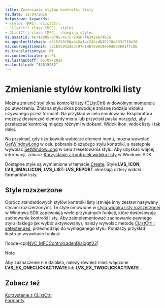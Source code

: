 ```yaml
---
title: Zmienianie stylów kontrolki listy
ms.date: 11/04/2016
helpviewer_keywords:
- styles [MFC], CListCtrl
- CListCtrl class [MFC], styles
- CListCtrl class [MFC], changing styles
ms.assetid: be74a005-0795-417c-9056-f6342aa74b26
ms.openlocfilehash: e515f56f00aa45a14c24bcd635770e803f7f8e70
ms.sourcegitcommit: c21b05042debc97d14875e019ee9d698691ffc0b
ms.translationtype: MT
ms.contentlocale: pl-PL
ms.lasthandoff: 06/09/2020
ms.locfileid: "84615982"
---
```

# <a name="changing-list-control-styles"></a>Zmienianie stylów kontrolki listy

Można zmienić styl okna kontrolki listy ([CListCtrl](reference/clistctrl-class.md)) w dowolnym momencie po utworzeniu. Zmiana stylu okna powoduje zmianę rodzaju widoku używanego przez formant. Na przykład w celu emulowania Eksploratora możesz dostarczyć elementy menu lub przyciski paska narzędzi, aby przełączać kontrolkę między różnymi widokami: Widok ikon, widok listy i tak dalej.

Na przykład, gdy użytkownik wybierze element menu, można wywołać [GetWindowLong](/windows/win32/api/winuser/nf-winuser-getwindowlongw) w celu pobrania bieżącego stylu kontrolki, a następnie wywołać [SetWindowLong](/windows/win32/api/winuser/nf-winuser-setwindowlongw) w celu zresetowania stylu. Aby uzyskać więcej informacji, zobacz [Korzystanie z kontrolek widoku listy](/windows/win32/Controls/using-list-view-controls) w Windows SDK.

Dostępne style są wymienione w temacie [Create](reference/clistctrl-class.md#create). Style **LVS_ICON**, **LVS_SMALLICON**, **LVS_LIST**i **LVS_REPORT** określają cztery widoki formantów listy.

## <a name="extended-styles"></a>Style rozszerzone

Oprócz standardowych stylów kontrolki listy istnieje inny zestaw nazywany stylami rozszerzonymi. Te style omówione w [stylu widoku listy rozszerzonej](/windows/win32/Controls/extended-list-view-styles) w Windows SDK zapewniają wiele przydatnych funkcji, które dostosowują zachowanie kontrolki listy. Aby zaimplementować zachowanie pewnego stylu (takiego jak wybór aktywowany), należy wywołać metodę [CListCtrl:: setextended](reference/clistctrl-class.md#setextendedstyle), przechodząc do wymaganego stylu. Poniższy przykład ilustruje wywołanie funkcji:

[!code-cpp[NVC_MFCControlLadenDialog#22](codesnippet/cpp/changing-list-control-styles_1.cpp)]

> [!NOTE]
> Aby zaznaczenie nie działało, należy również mieć włączone **LVS_EX_ONECLICKACTIVATE** lub **LVS_EX_TWOCLICKACTIVATE** .

## <a name="see-also"></a>Zobacz też

[Korzystanie z CListCtrl](using-clistctrl.md)<br/>
[Formanty](controls-mfc.md)
